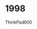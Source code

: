 # 1998

ThinkPad600

[](https://upload.wikimedia.org/wikipedia/commons/thumb/7/78/IBM_Thinkpad_600E.jpg/462px-IBM_Thinkpad_600E.jpg)







